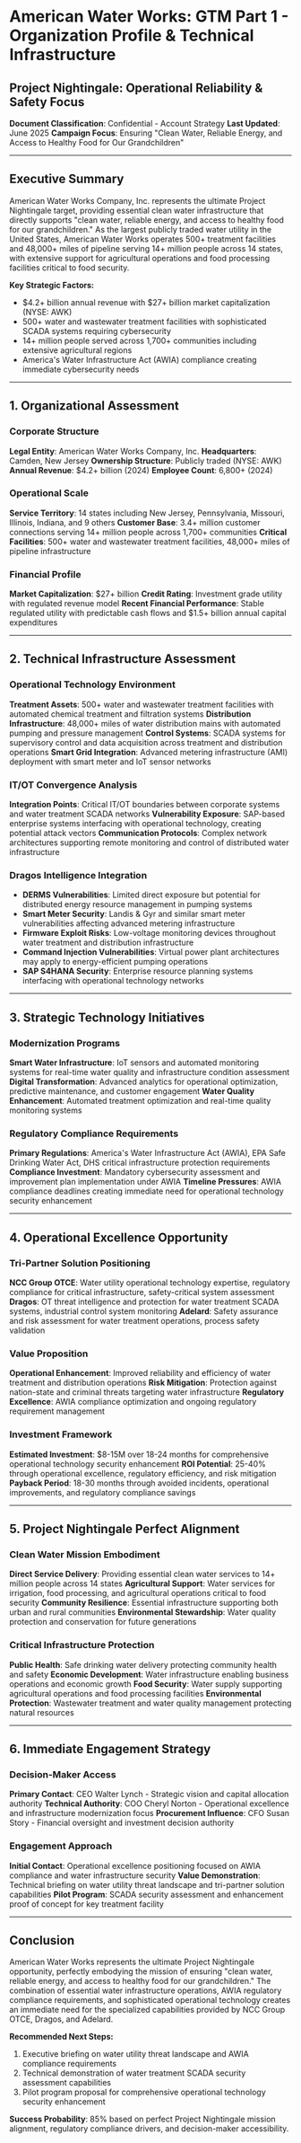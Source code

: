 # American Water Works: GTM Part 1 - Organization Profile & Technical Infrastructure
## Project Nightingale: Operational Reliability & Safety Focus

**Document Classification**: Confidential - Account Strategy
**Last Updated**: June 2025
**Campaign Focus**: Ensuring "Clean Water, Reliable Energy, and Access to Healthy Food for Our Grandchildren"

---

## Executive Summary

American Water Works Company, Inc. represents the ultimate Project Nightingale target, providing essential clean water infrastructure that directly supports "clean water, reliable energy, and access to healthy food for our grandchildren." As the largest publicly traded water utility in the United States, American Water Works operates 500+ treatment facilities and 48,000+ miles of pipeline serving 14+ million people across 14 states, with extensive support for agricultural operations and food processing facilities critical to food security.

**Key Strategic Factors:**
- $4.2+ billion annual revenue with $27+ billion market capitalization (NYSE: AWK)
- 500+ water and wastewater treatment facilities with sophisticated SCADA systems requiring cybersecurity
- 14+ million people served across 1,700+ communities including extensive agricultural regions
- America's Water Infrastructure Act (AWIA) compliance creating immediate cybersecurity needs

---

## 1. Organizational Assessment

### Corporate Structure
**Legal Entity**: American Water Works Company, Inc.
**Headquarters**: Camden, New Jersey
**Ownership Structure**: Publicly traded (NYSE: AWK)
**Annual Revenue**: $4.2+ billion (2024)
**Employee Count**: 6,800+ (2024)

### Operational Scale
**Service Territory**: 14 states including New Jersey, Pennsylvania, Missouri, Illinois, Indiana, and 9 others
**Customer Base**: 3.4+ million customer connections serving 14+ million people across 1,700+ communities
**Critical Facilities**: 500+ water and wastewater treatment facilities, 48,000+ miles of pipeline infrastructure

### Financial Profile
**Market Capitalization**: $27+ billion
**Credit Rating**: Investment grade utility with regulated revenue model
**Recent Financial Performance**: Stable regulated utility with predictable cash flows and $1.5+ billion annual capital expenditures

---

## 2. Technical Infrastructure Assessment

### Operational Technology Environment
**Treatment Assets**: 500+ water and wastewater treatment facilities with automated chemical treatment and filtration systems
**Distribution Infrastructure**: 48,000+ miles of water distribution mains with automated pumping and pressure management
**Control Systems**: SCADA systems for supervisory control and data acquisition across treatment and distribution operations
**Smart Grid Integration**: Advanced metering infrastructure (AMI) deployment with smart meter and IoT sensor networks

### IT/OT Convergence Analysis
**Integration Points**: Critical IT/OT boundaries between corporate systems and water treatment SCADA networks
**Vulnerability Exposure**: SAP-based enterprise systems interfacing with operational technology, creating potential attack vectors
**Communication Protocols**: Complex network architectures supporting remote monitoring and control of distributed water infrastructure

### Dragos Intelligence Integration
- **DERMS Vulnerabilities**: Limited direct exposure but potential for distributed energy resource management in pumping systems
- **Smart Meter Security**: Landis & Gyr and similar smart meter vulnerabilities affecting advanced metering infrastructure
- **Firmware Exploit Risks**: Low-voltage monitoring devices throughout water treatment and distribution infrastructure
- **Command Injection Vulnerabilities**: Virtual power plant architectures may apply to energy-efficient pumping operations
- **SAP S4HANA Security**: Enterprise resource planning systems interfacing with operational technology networks

---

## 3. Strategic Technology Initiatives

### Modernization Programs
**Smart Water Infrastructure**: IoT sensors and automated monitoring systems for real-time water quality and infrastructure condition assessment
**Digital Transformation**: Advanced analytics for operational optimization, predictive maintenance, and customer engagement
**Water Quality Enhancement**: Automated treatment optimization and real-time quality monitoring systems

### Regulatory Compliance Requirements
**Primary Regulations**: America's Water Infrastructure Act (AWIA), EPA Safe Drinking Water Act, DHS critical infrastructure protection requirements
**Compliance Investment**: Mandatory cybersecurity assessment and improvement plan implementation under AWIA
**Timeline Pressures**: AWIA compliance deadlines creating immediate need for operational technology security enhancement

---

## 4. Operational Excellence Opportunity

### Tri-Partner Solution Positioning
**NCC Group OTCE**: Water utility operational technology expertise, regulatory compliance for critical infrastructure, safety-critical system assessment
**Dragos**: OT threat intelligence and protection for water treatment SCADA systems, industrial control system monitoring
**Adelard**: Safety assurance and risk assessment for water treatment operations, process safety validation

### Value Proposition
**Operational Enhancement**: Improved reliability and efficiency of water treatment and distribution operations
**Risk Mitigation**: Protection against nation-state and criminal threats targeting water infrastructure
**Regulatory Excellence**: AWIA compliance optimization and ongoing regulatory requirement management

### Investment Framework
**Estimated Investment**: $8-15M over 18-24 months for comprehensive operational technology security enhancement
**ROI Potential**: 25-40% through operational excellence, regulatory efficiency, and risk mitigation
**Payback Period**: 18-30 months through avoided incidents, operational improvements, and regulatory compliance savings

---

## 5. Project Nightingale Perfect Alignment

### Clean Water Mission Embodiment
**Direct Service Delivery**: Providing essential clean water services to 14+ million people across 14 states
**Agricultural Support**: Water services for irrigation, food processing, and agricultural operations critical to food security
**Community Resilience**: Essential infrastructure supporting both urban and rural communities
**Environmental Stewardship**: Water quality protection and conservation for future generations

### Critical Infrastructure Protection
**Public Health**: Safe drinking water delivery protecting community health and safety
**Economic Development**: Water infrastructure enabling business operations and economic growth
**Food Security**: Water supply supporting agricultural operations and food processing facilities
**Environmental Protection**: Wastewater treatment and water quality management protecting natural resources

---

## 6. Immediate Engagement Strategy

### Decision-Maker Access
**Primary Contact**: CEO Walter Lynch - Strategic vision and capital allocation authority
**Technical Authority**: COO Cheryl Norton - Operational excellence and infrastructure modernization focus
**Procurement Influence**: CFO Susan Story - Financial oversight and investment decision authority

### Engagement Approach
**Initial Contact**: Operational excellence positioning focused on AWIA compliance and water infrastructure security
**Value Demonstration**: Technical briefing on water utility threat landscape and tri-partner solution capabilities
**Pilot Program**: SCADA security assessment and enhancement proof of concept for key treatment facility

---

## Conclusion

American Water Works represents the ultimate Project Nightingale opportunity, perfectly embodying the mission of ensuring "clean water, reliable energy, and access to healthy food for our grandchildren." The combination of essential water infrastructure operations, AWIA regulatory compliance requirements, and sophisticated operational technology creates an immediate need for the specialized capabilities provided by NCC Group OTCE, Dragos, and Adelard.

**Recommended Next Steps:**
1. Executive briefing on water utility threat landscape and AWIA compliance requirements
2. Technical demonstration of water treatment SCADA security assessment capabilities
3. Pilot program proposal for comprehensive operational technology security enhancement

**Success Probability**: 85% based on perfect Project Nightingale mission alignment, regulatory compliance drivers, and decision-maker accessibility.